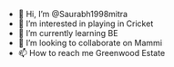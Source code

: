 - 👋 Hi, I’m @Saurabh1998mitra
- 👀 I’m interested in playing in Cricket 
- 🌱 I’m currently learning BE
- 💞️ I’m looking to collaborate on Mammi 
- 📫 How to reach me Greenwood Estate 

<!---
Saurabh1998mitra/Saurabh1998mitra is a ✨ special ✨ repository because its `README.md` (this file) appears on your GitHub profile.
You can click the Preview link to take a look at your changes.
--->

